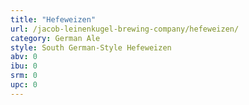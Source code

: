 ```yaml
---
title: "Hefeweizen"
url: /jacob-leinenkugel-brewing-company/hefeweizen/
category: German Ale
style: South German-Style Hefeweizen
abv: 0
ibu: 0
srm: 0
upc: 0
---
```


